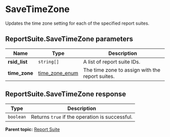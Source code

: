 # SaveTimeZone

Updates the time zone setting for each of the specified report suites.

## ReportSuite.SaveTimeZone parameters

|Name|Type|Description|
|----|----|-----------|
|**rsid_list** |`string[]` |A list of report suite IDs.|
|**time_zone** |[time_zone_enum](../../data_types/r_timezone_enum.md#) |The time zone to assign with the report suites.|

## ReportSuite.SaveTimeZone response

|Type|Description|
|----|-----------|
|`boolean` |Returns `true` if the operation is successful.|

**Parent topic:** [Report Suite](../../methods/report_suite/r_methods_reportsuite.md)

